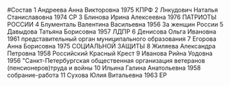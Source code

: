 #Состав
1 Андреева Анна Викторовна 1975 КПРФ
2 Лнкудович Наталья Станиславовна 1974 СР
3 Блинова Ирина Алексеевна 1976 ПАТРИОТЫ РОССИИ
4 Блументаль Валентина Васильевна 1956 За женщин России
5 Давыдова Татьяна Борисовна 1957 ЛДПР
6 Денисова Ольга Ивановна 1961 представительный орган муниципального образования
7 Егорова Анна Борисовна 1975 СОЦИАЛЬНОЙ ЗАЩИТЫ
8 Жиляева Александра Петровна 1958 Российский Красный Крест
9 Иванова Рийна Уодовна 1956 \"Санкт-Петербургская общественная организация ветеранов (пенсионеров)труда и войны
10 Ильина Галина Анатольевна 1958 собрание-работа
11 Сухова Юлия Витальевна 1963 ЕР
